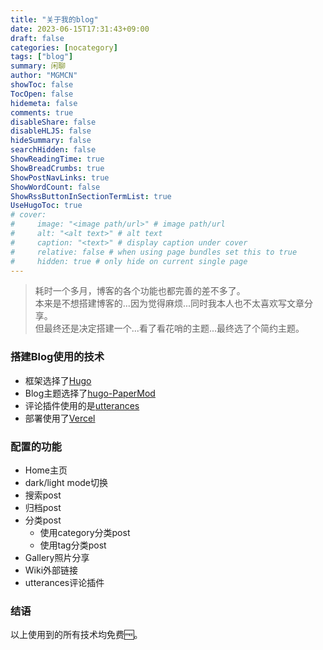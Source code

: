 ```yaml
---
title: "关于我的blog"
date: 2023-06-15T17:31:43+09:00
draft: false
categories: [nocategory]
tags: ["blog"]
summary: 闲聊
author: "MGMCN"
showToc: false
TocOpen: false
hidemeta: false
comments: true
disableShare: false
disableHLJS: false
hideSummary: false
searchHidden: false
ShowReadingTime: true
ShowBreadCrumbs: true
ShowPostNavLinks: true
ShowWordCount: false
ShowRssButtonInSectionTermList: true
UseHugoToc: true
# cover:
#     image: "<image path/url>" # image path/url
#     alt: "<alt text>" # alt text
#     caption: "<text>" # display caption under cover
#     relative: false # when using page bundles set this to true
#     hidden: true # only hide on current single page
---
```


> 耗时一个多月，博客的各个功能也都完善的差不多了。  
> 本来是不想搭建博客的...因为觉得麻烦...同时我本人也不太喜欢写文章分享。              
> 但最终还是决定搭建一个...看了看花哨的主题...最终选了个简约主题。
             
### 搭建Blog使用的技术
- 框架选择了[Hugo](https://github.com/gohugoio/hugo)
- Blog主题选择了[hugo-PaperMod](https://github.com/adityatelange/hugo-PaperMod)
- 评论插件使用的是[utterances](https://github.com/utterance/utterances)
- 部署使用了[Vercel](https://vercel.com/)

### 配置的功能
- Home主页
- dark/light mode切换
- 搜索post
- 归档post
- 分类post
    - 使用category分类post
    - 使用tag分类post
- Gallery照片分享
- Wiki外部链接
- utterances评论插件

### 结语
以上使用到的所有技术均免费🆓。
